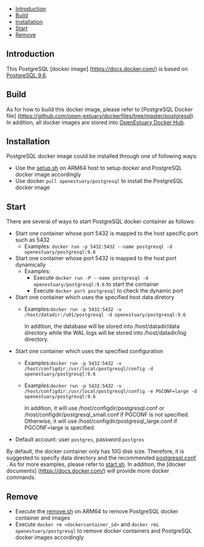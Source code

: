 * [Introduction](#1)
* [Build ](#2)
* [Installation](#3)
* [Start](#4)
* [Remove](#5)

## <a name="1">Introduction</a>

This PostgreSQL [docker image] (https://docs.docker.com/) is based on [PostgreSQL 9.6](https://ftp.postgresql.org/pub/source/v9.6.1/postgresql-9.6.1.tar.gz).


## <a name="2">Build</a>
As for how to build this docker image, please refer to [PostgreSQL Docker file] (https://github.com/open-estuary/dockerfiles/tree/master/postgresql).
In addition, all docker images are stored into [OpenEstuary Docker Hub](https://cloud.docker.com/app/openestuary).

## <a name="3">Installation</a>
PostgreSQL docker image could be installed through one of following ways:  
- Use the [setup.sh](https://github.com/open-estuary/packages/blob/master/docker_apps/postgresql/setup.sh) on ARM64 host to setup docker and PostgreSQL docker image accordingly
- Use docker `pull openestuary/postgresql` to install the PostgreSQL docker image  

## <a name="4">Start</a>
There are several of ways to start PostgreSQL docker container as follows:
- Start one container whose port 5432 is mapped to the host specific port such as 5432
  - Examples: `docker run -p 5432:5432 --name postgresql -d openestuary/postgresql:9.6`
- Start one container whose port 5432 is mapped to the host port dynamically
  - Examples:
    - Execute `docker run -P --name postgresql -d openestuary/postgresql:9.6` to start the container
    - Execute `docker port postgresql` to check the dynamic port
- Start one container which uses the specified host data diretory 
  - Examples:`docker run -p 5432:5432 -v /host/datadir:/u01/postgresql -d openestuary/postgresql:9.6`

    In addition, the database will be stored into /host/datadir/data directory while the WAL logs will be stored into /host/datadir/log directory. 
- Start one container which uses the specified configuration
  - Examples:`docker run -p 5432:5432 -v /host/configdir:/usr/local/postgresql/config -d openestuary/postgresql:9.6`
  - Examples:`docker run -p 5432:5432 -v /host/configdir:/usr/local/postgresql/config -e PGCONF=large -d openestuary/postgresql:9.6`
            
    In addition, it will use /host/configdir/postgresql.conf or /host/configdir/postgresql_small.conf if PGCONF is not specified. Otherwise, it will use /host/configdir/postgresql_large.conf if PGCONF=large is specified.
- Default account: user `postgres`, password `postgres`

By default, the docker container only has 10G disk size. Therefore, it is suggested to specify data directory and the recommended [postgresql.conf](https://github.com/open-estuary/packages/blob/master/docker_apps/postgresql/postgresql.conf) . 
As for more examples, please refer to [start.sh](https://github.com/open-estuary/packages/blob/master/docker_apps/postgresql/start.sh).
In addition, the [docker documents] (https://docs.docker.com/) will provide more docker commands.
                                                   
## <a name="5">Remove</a>
- Execute the [remove.sh](https://github.com/open-estuary/packages/blob/master/docker_apps/postgresql/remove.sh) on ARM64 to remove PostgreSQL docker container and images 
- Execute `docker rm <dockercontainer_id>` and `docker rmi openestuary/postgresql` to remove docker containers and PostgreSQL docker images accordingly

